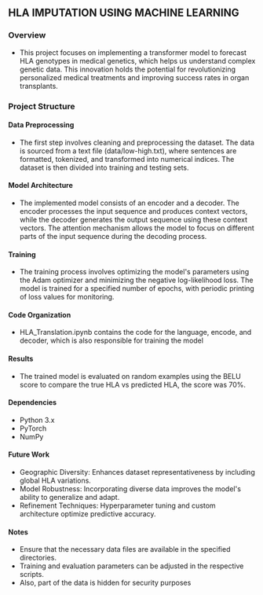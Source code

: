 ## HLA IMPUTATION USING MACHINE LEARNING
### Overview
- This project focuses on implementing a transformer model to forecast HLA genotypes in medical genetics, which helps us understand complex genetic data. This innovation holds the potential for revolutionizing personalized medical treatments and improving success rates in organ transplants.

### Project Structure
#### Data Preprocessing
- The first step involves cleaning and preprocessing the dataset. The data is sourced from a text file (data/low-high.txt), where sentences are formatted, tokenized, and transformed into numerical indices. The dataset is then divided into training and testing sets.

#### Model Architecture
- The implemented model consists of an encoder and a decoder. The encoder processes the input sequence and produces context vectors, while the decoder generates the output sequence using these context vectors. The attention mechanism allows the model to focus on different parts of the input sequence during the decoding process.

#### Training
- The training process involves optimizing the model's parameters using the Adam optimizer and minimizing the negative log-likelihood loss. The model is trained for a specified number of epochs, with periodic printing of loss values for monitoring.

#### Code Organization
- HLA_Translation.ipynb contains the code for the language, encode, and decoder, which is also responsible for training the model

#### Results
- The trained model is evaluated on random examples using the BELU score to compare the true HLA vs predicted HLA, the score was 70%.

#### Dependencies
- Python 3.x
- PyTorch
- NumPy

#### Future Work
- Geographic Diversity: Enhances dataset representativeness by including global HLA variations.
- Model Robustness: Incorporating diverse data improves the model's ability to generalize and adapt.
- Refinement Techniques: Hyperparameter tuning and custom architecture optimize predictive accuracy.


#### Notes
- Ensure that the necessary data files are available in the specified directories.
- Training and evaluation parameters can be adjusted in the respective scripts.
- Also, part of the data is hidden for security purposes 


